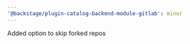 ```yaml
---
'@backstage/plugin-catalog-backend-module-gitlab': minor
---
```


Added option to skip forked repos
